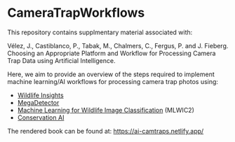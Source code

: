 # CameraTrapWorkflows

This repository contains supplmentary material associated with:

Vélez, J., Castiblanco, P., Tabak, M., Chalmers, C., Fergus, P. and J. Fieberg. Choosing an Appropriate Platform and Workflow for Processing Camera Trap Data using Artificial Intelligence.

Here, we aim to provide an overview of the steps required to implement machine learning/AI workflows for processing camera trap photos using:

- [Wildlife Insights](https://wildlifeinsights.org/)
- [MegaDetector](https://github.com/microsoft/CameraTraps/blob/master/megadetector.md)
- [Machine Learning for Wildlife Image Classification](https://github.com/mikeyEcology/MLWIC2) (MLWIC2)
- [Conservation AI](https://www.conservationai.co.uk/)

The rendered book can be found at: https://ai-camtraps.netlify.app/
